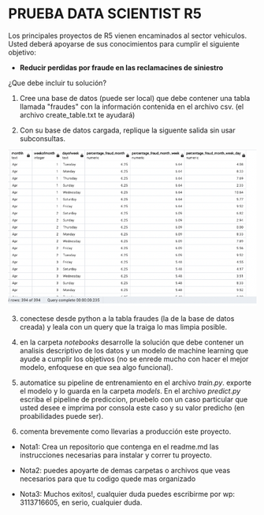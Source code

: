 # PRUEBA DATA SCIENTIST R5 #

Los principales proyectos de R5 vienen encaminados al sector vehiculos. Usted deberá apoyarse de sus conocimientos para cumplir el siguiente objetivo:

* **Reducir perdidas por fraude en las reclamacines de siniestro**

¿Que debe incluir tu solución?

1) Cree una base de datos (puede ser local) que debe contener una tabla llamada "fraudes" con la información contenida en el archivo csv. (el archivo create_table.txt te ayudará)

2) Con su base de datos cargada, replique la siguente salida sin usar subconsultas.

![Salidaesperada](./data/salida_esperada.png)

3) conectese desde python a la tabla fraudes (la de la base de datos creada) y leala con un query que la traiga lo mas limpia posible.

4) en la carpeta *notebooks* desarrolle la solución que debe contener un analisis descriptivo de los datos y un modelo de machine learning que ayude a cumplir los objetivos (no se enrede mucho con hacer el mejor modelo, enfoquese en que sea algo funcional).

5) automatice su pipeline de entrenamiento en el archivo *train.py*. exporte el modelo y lo guarda en la carpeta *models*. En el archivo *predict.py* escriba el pipeline de prediccion, pruebelo con un caso particular que usted desee e imprima por consola este caso y su valor predicho (en proabilidades puede ser).

6) comenta brevemente como llevarias a producción este proyecto.

* Nota1: Crea un repositorio que contenga en el readme.md las instrucciones necesarias para instalar y correr tu proyecto.

* Nota2: puedes apoyarte de demas carpetas o archivos que veas necesarios para que tu codigo quede mas organizado

* Nota3: Muchos exitos!, cualquier duda puedes escribirme por wp: 3113716605, en serio, cualquier duda.
